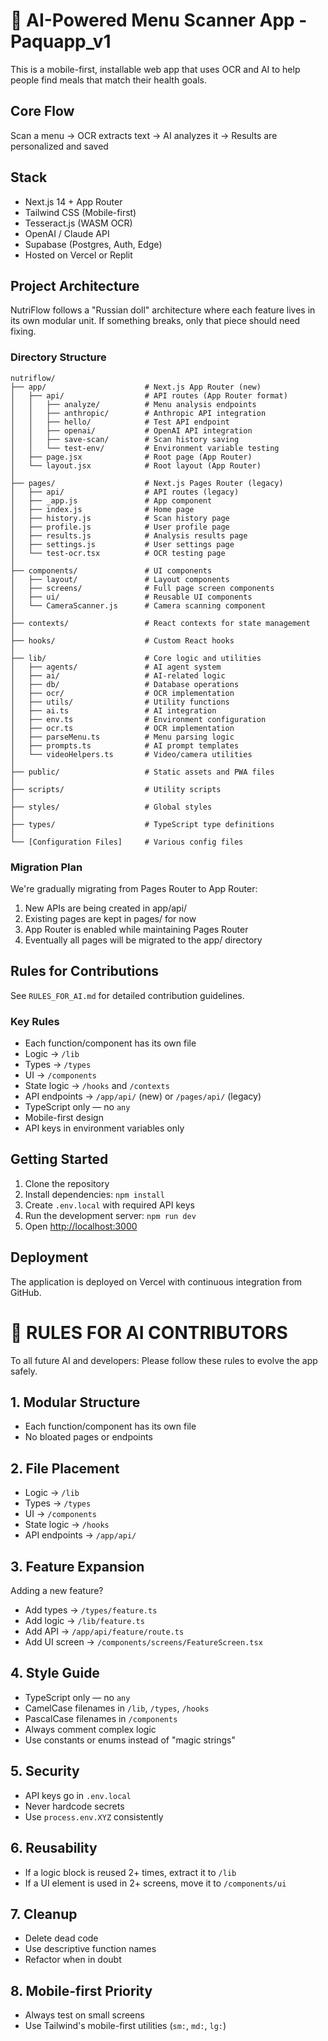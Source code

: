 # 📱 AI-Powered Menu Scanner App - Paquapp_v1

This is a mobile-first, installable web app that uses OCR and AI to help people find meals that match their health goals.

## Core Flow
Scan a menu → OCR extracts text → AI analyzes it → Results are personalized and saved

## Stack
- Next.js 14 + App Router
- Tailwind CSS (Mobile-first)
- Tesseract.js (WASM OCR)
- OpenAI / Claude API
- Supabase (Postgres, Auth, Edge)
- Hosted on Vercel or Replit

## Project Architecture
NutriFlow follows a "Russian doll" architecture where each feature lives in its own modular unit. 
If something breaks, only that piece should need fixing.

### Directory Structure
```
nutriflow/
├── app/                      # Next.js App Router (new)
│   ├── api/                  # API routes (App Router format)
│   │   ├── analyze/          # Menu analysis endpoints
│   │   ├── anthropic/        # Anthropic API integration
│   │   ├── hello/            # Test API endpoint
│   │   ├── openai/           # OpenAI API integration
│   │   ├── save-scan/        # Scan history saving
│   │   └── test-env/         # Environment variable testing
│   ├── page.jsx              # Root page (App Router)
│   └── layout.jsx            # Root layout (App Router)
│
├── pages/                    # Next.js Pages Router (legacy)
│   ├── api/                  # API routes (legacy)
│   ├── _app.js               # App component
│   ├── index.js              # Home page
│   ├── history.js            # Scan history page
│   ├── profile.js            # User profile page
│   ├── results.js            # Analysis results page
│   ├── settings.js           # User settings page
│   └── test-ocr.tsx          # OCR testing page
│
├── components/               # UI components
│   ├── layout/               # Layout components
│   ├── screens/              # Full page screen components
│   ├── ui/                   # Reusable UI components
│   └── CameraScanner.js      # Camera scanning component
│
├── contexts/                 # React contexts for state management
│
├── hooks/                    # Custom React hooks
│
├── lib/                      # Core logic and utilities
│   ├── agents/               # AI agent system
│   ├── ai/                   # AI-related logic
│   ├── db/                   # Database operations
│   ├── ocr/                  # OCR implementation
│   ├── utils/                # Utility functions
│   ├── ai.ts                 # AI integration
│   ├── env.ts                # Environment configuration
│   ├── ocr.ts                # OCR implementation
│   ├── parseMenu.ts          # Menu parsing logic
│   ├── prompts.ts            # AI prompt templates
│   └── videoHelpers.ts       # Video/camera utilities
│
├── public/                   # Static assets and PWA files
│
├── scripts/                  # Utility scripts
│
├── styles/                   # Global styles
│
├── types/                    # TypeScript type definitions
│
└── [Configuration Files]     # Various config files
```

### Migration Plan
We're gradually migrating from Pages Router to App Router:
1. New APIs are being created in app/api/
2. Existing pages are kept in pages/ for now
3. App Router is enabled while maintaining Pages Router
4. Eventually all pages will be migrated to the app/ directory

## Rules for Contributions
See `RULES_FOR_AI.md` for detailed contribution guidelines.

### Key Rules
- Each function/component has its own file
- Logic → `/lib`
- Types → `/types`
- UI → `/components`
- State logic → `/hooks` and `/contexts`
- API endpoints → `/app/api/` (new) or `/pages/api/` (legacy)
- TypeScript only — no `any`
- Mobile-first design
- API keys in environment variables only

## Getting Started
1. Clone the repository
2. Install dependencies: `npm install`
3. Create `.env.local` with required API keys
4. Run the development server: `npm run dev`
5. Open [http://localhost:3000](http://localhost:3000)

## Deployment
The application is deployed on Vercel with continuous integration from GitHub.

# 🤖 RULES FOR AI CONTRIBUTORS

To all future AI and developers: Please follow these rules to evolve the app safely.

## 1. Modular Structure
- Each function/component has its own file
- No bloated pages or endpoints

## 2. File Placement
- Logic → `/lib`
- Types → `/types`
- UI → `/components`
- State logic → `/hooks`
- API endpoints → `/app/api/`

## 3. Feature Expansion
Adding a new feature?
- Add types → `/types/feature.ts`
- Add logic → `/lib/feature.ts`
- Add API → `/app/api/feature/route.ts`
- Add UI screen → `/components/screens/FeatureScreen.tsx`

## 4. Style Guide
- TypeScript only — no `any`
- CamelCase filenames in `/lib`, `/types`, `/hooks`
- PascalCase filenames in `/components`
- Always comment complex logic
- Use constants or enums instead of "magic strings"

## 5. Security
- API keys go in `.env.local`
- Never hardcode secrets
- Use `process.env.XYZ` consistently

## 6. Reusability
- If a logic block is reused 2+ times, extract it to `/lib`
- If a UI element is used in 2+ screens, move it to `/components/ui`

## 7. Cleanup
- Delete dead code
- Use descriptive function names
- Refactor when in doubt

## 8. Mobile-first Priority
- Always test on small screens
- Use Tailwind's mobile-first utilities (`sm:`, `md:`, `lg:`) 